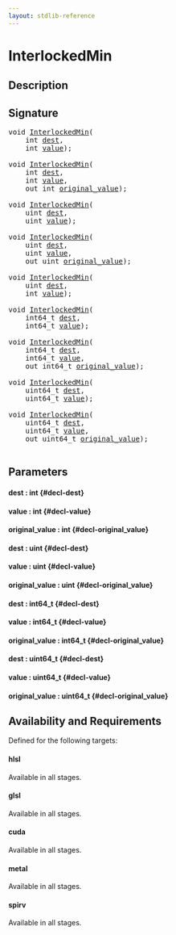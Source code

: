 ```yaml
---
layout: stdlib-reference
---
```


# InterlockedMin

## Description





## Signature 

<pre>
<span class="code_keyword">void</span> <a href="/stdlib-reference/global-decls/interlockedmin-0b">InterlockedMin</a>(
    <span class="code_keyword">int</span> <a href="/stdlib-reference/global-decls/interlockedmin-0b#decl-dest" class="code_param">dest</a>,
    <span class="code_keyword">int</span> <a href="/stdlib-reference/global-decls/interlockedmin-0b#decl-value" class="code_param">value</a>);

<span class="code_keyword">void</span> <a href="/stdlib-reference/global-decls/interlockedmin-0b">InterlockedMin</a>(
    <span class="code_keyword">int</span> <a href="/stdlib-reference/global-decls/interlockedmin-0b#decl-dest" class="code_param">dest</a>,
    <span class="code_keyword">int</span> <a href="/stdlib-reference/global-decls/interlockedmin-0b#decl-value" class="code_param">value</a>,
    <span class="code_keyword">out</span> <span class="code_keyword">int</span> <a href="/stdlib-reference/global-decls/interlockedmin-0b#decl-original_value" class="code_param">original_value</a>);

<span class="code_keyword">void</span> <a href="/stdlib-reference/global-decls/interlockedmin-0b">InterlockedMin</a>(
    <span class="code_keyword">uint</span> <a href="/stdlib-reference/global-decls/interlockedmin-0b#decl-dest" class="code_param">dest</a>,
    <span class="code_keyword">uint</span> <a href="/stdlib-reference/global-decls/interlockedmin-0b#decl-value" class="code_param">value</a>);

<span class="code_keyword">void</span> <a href="/stdlib-reference/global-decls/interlockedmin-0b">InterlockedMin</a>(
    <span class="code_keyword">uint</span> <a href="/stdlib-reference/global-decls/interlockedmin-0b#decl-dest" class="code_param">dest</a>,
    <span class="code_keyword">uint</span> <a href="/stdlib-reference/global-decls/interlockedmin-0b#decl-value" class="code_param">value</a>,
    <span class="code_keyword">out</span> <span class="code_keyword">uint</span> <a href="/stdlib-reference/global-decls/interlockedmin-0b#decl-original_value" class="code_param">original_value</a>);

<span class="code_keyword">void</span> <a href="/stdlib-reference/global-decls/interlockedmin-0b">InterlockedMin</a>(
    <span class="code_keyword">uint</span> <a href="/stdlib-reference/global-decls/interlockedmin-0b#decl-dest" class="code_param">dest</a>,
    <span class="code_keyword">int</span> <a href="/stdlib-reference/global-decls/interlockedmin-0b#decl-value" class="code_param">value</a>);

<span class="code_keyword">void</span> <a href="/stdlib-reference/global-decls/interlockedmin-0b">InterlockedMin</a>(
    int64_t <a href="/stdlib-reference/global-decls/interlockedmin-0b#decl-dest" class="code_param">dest</a>,
    int64_t <a href="/stdlib-reference/global-decls/interlockedmin-0b#decl-value" class="code_param">value</a>);

<span class="code_keyword">void</span> <a href="/stdlib-reference/global-decls/interlockedmin-0b">InterlockedMin</a>(
    int64_t <a href="/stdlib-reference/global-decls/interlockedmin-0b#decl-dest" class="code_param">dest</a>,
    int64_t <a href="/stdlib-reference/global-decls/interlockedmin-0b#decl-value" class="code_param">value</a>,
    <span class="code_keyword">out</span> int64_t <a href="/stdlib-reference/global-decls/interlockedmin-0b#decl-original_value" class="code_param">original_value</a>);

<span class="code_keyword">void</span> <a href="/stdlib-reference/global-decls/interlockedmin-0b">InterlockedMin</a>(
    uint64_t <a href="/stdlib-reference/global-decls/interlockedmin-0b#decl-dest" class="code_param">dest</a>,
    uint64_t <a href="/stdlib-reference/global-decls/interlockedmin-0b#decl-value" class="code_param">value</a>);

<span class="code_keyword">void</span> <a href="/stdlib-reference/global-decls/interlockedmin-0b">InterlockedMin</a>(
    uint64_t <a href="/stdlib-reference/global-decls/interlockedmin-0b#decl-dest" class="code_param">dest</a>,
    uint64_t <a href="/stdlib-reference/global-decls/interlockedmin-0b#decl-value" class="code_param">value</a>,
    <span class="code_keyword">out</span> uint64_t <a href="/stdlib-reference/global-decls/interlockedmin-0b#decl-original_value" class="code_param">original_value</a>);

</pre>

## Parameters

#### dest  : int {#decl-dest}
#### value  : int {#decl-value}
#### original\_value  : int {#decl-original_value}
#### dest  : uint {#decl-dest}
#### value  : uint {#decl-value}
#### original\_value  : uint {#decl-original_value}
#### dest  : int64\_t {#decl-dest}
#### value  : int64\_t {#decl-value}
#### original\_value  : int64\_t {#decl-original_value}
#### dest  : uint64\_t {#decl-dest}
#### value  : uint64\_t {#decl-value}
#### original\_value  : uint64\_t {#decl-original_value}

## Availability and Requirements

Defined for the following targets:

#### hlsl
Available in all stages.

#### glsl
Available in all stages.

#### cuda
Available in all stages.

#### metal
Available in all stages.

#### spirv
Available in all stages.



